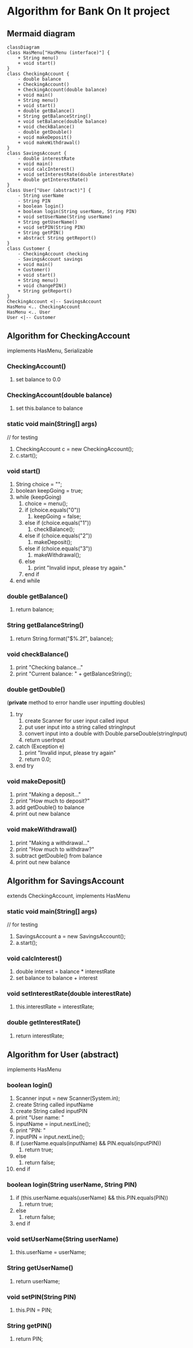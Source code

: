 # Algorithm for Bank On It project
## Mermaid diagram
```mermaid
classDiagram
class HasMenu["HasMenu (interface)"] {
    + String menu()
    + void start()
}
class CheckingAccount {
    - double balance
    + CheckingAccount()
    + CheckingAccount(double balance)
    + void main()
    + String menu()
    + void start()
    + double getBalance()
    + String getBalanceString()
    + void setBalance(double balance)
    + void checkBalance()
    - double getDouble()
    + void makeDeposit()
    + void makeWithdrawal()
}
class SavingsAccount {
    - double interestRate
    + void main()
    + void calcInterest()
    + void setInterestRate(double interestRate)
    + double getInterestRate()
}
class User["User (abstract)"] {
    - String userName
    - String PIN
    + boolean login()
    + boolean login(String userName, String PIN)
    + void setUserName(String userName)
    + String getUserName()
    + void setPIN(String PIN)
    + String getPIN()
    + abstract String getReport()
}
class Customer {
    - CheckingAccount checking
    - SavingsAccount savings
    + void main()
    + Customer()
    + void start()
    + String menu()
    + void changePIN()
    + String getReport()
}
CheckingAccount <|-- SavingsAccount
HasMenu <.. CheckingAccount
HasMenu <.. User
User <|-- Customer
```
## Algorithm for CheckingAccount
implements HasMenu, Serializable
### CheckingAccount()
1. set balance to 0.0
### CheckingAccount(double balance)
1. set this.balance to balance
### static void main(String[] args) 
// for testing
1. CheckingAccount c = new CheckingAccount();
1. c.start();
### void start()
1. String choice = "";
1. boolean keepGoing = true;
1. while (keepGoing)
	1. choice = menu();
	1. if (choice.equals("0"))
		1. keepGoing = false;
	1. else if (choice.equals("1"))
		1. checkBalance();
	1. else if (choice.equals("2"))
		1. makeDeposit();
	1. else if (choice.equals("3"))
        1. makeWithdrawal();
    1. else
        1. print "Invalid input, please try again."
    1. end if
1. end while
### double getBalance()
1. return balance;
### String getBalanceString()
1. return String.format("$%.2f", balance);
### void checkBalance()
1. print "Checking balance..."
1. print "Current balance: " + getBalanceString();
### double getDouble() 
(**private** method to error handle user inputting doubles)
1. try
    1. create Scanner for user input called input
    1. put user input into a string called stringInput
    1. convert input into a double with Double.parseDouble(stringInput)
    1. return userInput
1. catch (Exception e)
    1. print "Invalid input, please try again"
    1. return 0.0;
1. end try
### void makeDeposit()
1. print "Making a deposit..."
1. print "How much to deposit?"
1. add getDouble() to balance
1. print out new balance
### void makeWithdrawal()
1. print "Making a withdrawal..."
1. print "How much to withdraw?"
1. subtract getDouble() from balance
1. print out new balance
## Algorithm for SavingsAccount
extends CheckingAccount, implements HasMenu
### static void main(String[] args)
// for testing
1. SavingsAccount a = new SavingsAccount();
1. a.start();
### void calcInterest()
1. double interest = balance * interestRate
1. set balance to balance + interest
### void setInterestRate(double interestRate)
1. this.interestRate = interestRate;
### double getInterestRate()
1. return interestRate;
## Algorithm for User (abstract)
implements HasMenu
### boolean login()
1. Scanner input = new Scanner(System.in);
1. create String called inputName
1. create String called inputPIN
1. print "User name: "
1. inputName = input.nextLine();
1. print "PIN: "
1. inputPIN = input.nextLine();
1. if (userName.equals(inputName) && PIN.equals(inputPIN))
    1. return true;
1. else
    1. return false;
1. end if
### boolean login(String userName, String PIN)
1. if (this.userName.equals(userName) && this.PIN.equals(PIN))
    1. return true;
1. else
    1. return false;
1. end if
### void setUserName(String userName)
1. this.userName = userName;
### String getUserName()
1. return userName;
### void setPIN(String PIN)
1. this.PIN = PIN;
### String getPIN()
1. return PIN;
